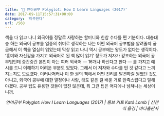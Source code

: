 ```yaml
---
title: '📖 언어공부 Polyglot: How I Learn Languages (2017)'
date: 2017-09-11T15:57:31+00:00
category: '마주한다'
url: /560
---
```


책을 다 읽고 나니 외국어를 정말로 사랑하는 할머니와 한참 수다를 떤 기분이다. 대충대충 하는 외국어 공부를 일종의 취미로 생각하는 나는 어떤 외국어 공부법을 알려줄지 궁금해서 이 책을 열심히 읽었는데 막상 읽고 나니 역시 공부에는 왕도가 없다는 생각이다. &#8216;흥미와 자신감을 가지고 외국어로 된 책 많이 읽기&#8217; 정도가 저자가 강조하는 외국어 공부법인데 중간중간 본인이 아는 여러 외국어 — 16개나 하신다고 한다 — 를 가지고 예시를 드니 이해하기 어려운 부분도 있었다. 그래서 더 저자와 수다를 떤 것 같다고 느껴지는지도 모르겠다. 이러나저러나 이 한 권의 책에서 어떤 진리를 발견하길 원했던 것도 아니고, 외국어 공부에 대한 열정이나 사랑, 태도 같은 걸 배운 거로 만족스럽다고 말해야겠다. 공부 팁도 유용한 것들이 없진 않은데, 뭐 그런 팁은 어디에나 넘쳐나는 세상이니까.

<p style="text-align:right">
  <em>언어공부 Polyglot: How I Learn Languages (2017) | 롬브 커토 Kató Lomb | 신견식 옮김 | 바다출판사</em>
</p>